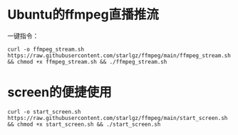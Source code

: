 # Ubuntu的ffmpeg直播推流
一键指令：



```
curl -o ffmpeg_stream.sh https://raw.githubusercontent.com/starlgz/ffmpeg/main/ffmpeg_stream.sh && chmod +x ffmpeg_stream.sh && ./ffmpeg_stream.sh
```
# screen的便捷使用
```
curl -o start_screen.sh https://raw.githubusercontent.com/starlgz/ffmpeg/main/start_screen.sh && chmod +x start_screen.sh && ./start_screen.sh
```
